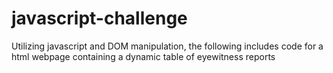 # javascript-challenge
 Utilizing javascript and DOM manipulation, the following includes code for a html webpage containing a dynamic table of eyewitness reports

